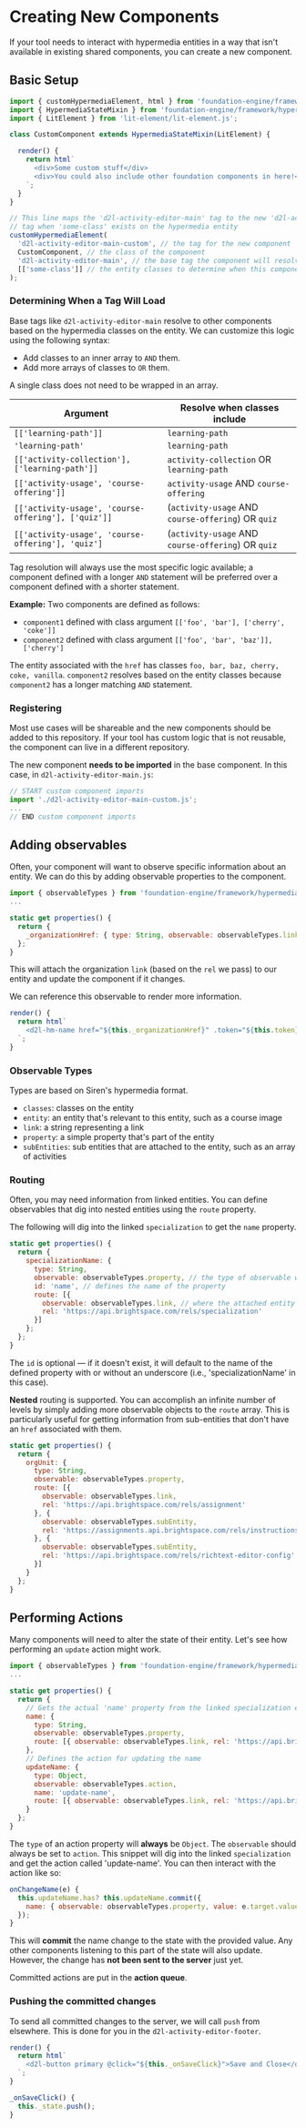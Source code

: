 # Creating New Components

If your tool needs to interact with hypermedia entities in a way that isn't available in existing shared components, you can create a new component.

## Basic Setup

```js
import { customHypermediaElement, html } from 'foundation-engine/framework/hypermedia-components.js';
import { HypermediaStateMixin } from 'foundation-engine/framework/hypermedia-lit-mixin.js';
import { LitElement } from 'lit-element/lit-element.js';

class CustomComponent extends HypermediaStateMixin(LitElement) {

  render() {
    return html`
      <div>Some custom stuff</div>
      <div>You could also include other foundation components in here!</div>
    `;
  }
}

// This line maps the 'd2l-activity-editor-main' tag to the new 'd2l-activity-editor-main-custom'
// tag when 'some-class' exists on the hypermedia entity
customHypermediaElement(
  'd2l-activity-editor-main-custom', // the tag for the new component
  CustomComponent, // the class of the component
  'd2l-activity-editor-main', // the base tag the component will resolve from
  [['some-class']] // the entity classes to determine when this component is used
);
```

### Determining When a Tag Will Load

Base tags like `d2l-activity-editor-main` resolve to other components based on the hypermedia classes on the entity. We can customize this logic using the following syntax:

- Add classes to an inner array to `AND` them.
- Add more arrays of classes to `OR` them.

A single class does not need to be wrapped in an array.

|Argument|Resolve when classes include|
|-|-|
|`[['learning-path']]`| `learning-path`|
|`'learning-path'`| `learning-path`|
|`[['activity-collection'], ['learning-path']]`| `activity-collection` OR `learning-path`|
|`[['activity-usage', 'course-offering']]`| `activity-usage` AND `course-offering`|
|`[['activity-usage', 'course-offering'], ['quiz']]`| (`activity-usage` AND `course-offering`) OR `quiz`|
|`[['activity-usage', 'course-offering'], 'quiz']`| (`activity-usage` AND `course-offering`) OR `quiz`|

Tag resolution will always use the most specific logic available; a component defined with a longer `AND` statement will be preferred over a component defined with a shorter statement.

**Example:** Two components are defined as follows:

- `component1` defined with class argument `[['foo', 'bar'], ['cherry', 'coke']]`
- `component2` defined with class argument `[['foo', 'bar', 'baz']], ['cherry']`

The entity associated with the `href` has classes `foo, bar, baz, cherry, coke, vanilla`. `component2` resolves based on the entity classes because `component2` has a longer matching `AND` statement.

### Registering

Most use cases will be shareable and the new components should be added to this repository. If your tool has custom logic that is not reusable, the component can live in a different repository.

The new component **needs to be imported** in the base component. In this case, in `d2l-activity-editor-main.js`:

```js
// START custom component imports
import './d2l-activity-editor-main-custom.js';
...
// END custom component imports
```

## Adding observables

Often, your component will want to observe specific information about an entity. We can do this by adding observable properties to the component.

```js
import { observableTypes } from 'foundation-engine/framework/hypermedia-lit-mixin.js';
...

static get properties() {
  return {
    _organizationHref: { type: String, observable: observableTypes.link, rel: 'https://api.brightspace.com/rels/organization' }
  };
}
```

This will attach the organization `link` (based on the `rel` we pass) to our entity and update the component if it changes.

We can reference this observable to render more information.

```js
render() {
  return html`
    <d2l-hm-name href="${this._organizationHref}" .token="${this.token}"></d2l-hm-name>
  `;
}
```

### Observable Types

Types are based on Siren's hypermedia format.

- `classes`: classes on the entity
- `entity`: an entity that's relevant to this entity, such as a course image
- `link`: a string representing a link
- `property`: a simple property that's part of the entity
- `subEntities`: sub entities that are attached to the entity, such as an array of activities

### Routing

Often, you may need information from linked entities. You can define observables that dig into nested entities using the `route` property.

The following will dig into the linked `specialization` to get the `name` property.

```js
static get properties() {
  return {
    specializationName: {
      type: String,
      observable: observableTypes.property, // the type of observable we are digging in to grab
      id: 'name', // defines the name of the property
      route: [{
        observable: observableTypes.link, // where the attached entity can be found
        rel: 'https://api.brightspace.com/rels/specialization'
      }]
    };
  };
}
```

The `id` is optional &mdash; if it doesn't exist, it will default to the name of the defined property with or without an underscore (i.e., 'specializationName' in this case).

**Nested** routing is supported. You can accomplish an infinite number of levels by simply adding more observable objects to the `route` array. This is particularly useful for getting information from sub-entities that don't have an `href` associated with them.

```js
static get properties() {
  return {
    orgUnit: {
      type: String,
      observable: observableTypes.property,
      route: [{
        observable: observableTypes.link,
        rel: 'https://api.brightspace.com/rels/assignment'
      }, {
        observable: observableTypes.subEntity,
        rel: 'https://assignments.api.brightspace.com/rels/instructions'
      }, {
        observable: observableTypes.subEntity,
        rel: 'https://api.brightspace.com/rels/richtext-editor-config'
      }]
    }
  };
}
```

## Performing Actions

Many components will need to alter the state of their entity. Let's see how performing an `update` action might work.

```js
import { observableTypes } from 'foundation-engine/framework/hypermedia-lit-mixin.js';
...

static get properties() {
  return {
    // Gets the actual 'name' property from the linked specialization entity
    name: {
      type: String,
      observable: observableTypes.property,
      route: [{ observable: observableTypes.link, rel: 'https://api.brightspace.com/rels/specialization' }]
    },
    // Defines the action for updating the name
    updateName: {
      type: Object,
      observable: observableTypes.action,
      name: 'update-name',
      route: [{ observable: observableTypes.link, rel: 'https://api.brightspace.com/rels/specialization' }]
    }
  };
}
```

The `type` of an action property will **always** be `Object`. The `observable` should always be set to `action`. This snippet will dig into the linked `specialization` and get the action called 'update-name'. You can then interact with the action like so:

```js
onChangeName(e) {
  this.updateName.has? this.updateName.commit({
    name: { observable: observableTypes.property, value: e.target.value }
  });
}
```

This will **commit** the name change to the state with the provided value. Any other components listening to this part of the state will also update. However, the change has **not been sent to the server** just yet.

Committed actions are put in the **action queue**.

### Pushing the committed changes

To send all committed changes to the server, we will call `push` from elsewhere. This is done for you in the `d2l-activity-editor-footer`.

```js
render() {
  return html`
    <d2l-button primary @click="${this._onSaveClick}">Save and Close</d2l-button>
  `;
}

_onSaveClick() {
  this._state.push();
}
```
